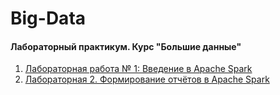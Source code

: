 # Big-Data
#### Лабораторный практикум. Курс "Большие данные"

1. [Лабораторная работа № 1: Введение в Apache Spark](https://github.com/bnepryakhin63/ssau2022/blob/main/Big%20Data/Lab1/Lab1_Nepryakhin.ipynb)
2. [Лабораторная 2. Формирование отчётов в Apache Spark](https://github.com/bnepryakhin63/ssau2022/blob/main/Big_Data/Lab2/Lab2_Nepryakhin.ipynb)